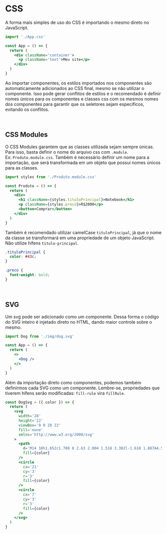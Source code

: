 # CSS

A forma mais simples de uso do CSS é importando o mesmo direto no JavaScript.

```jsx
import './App.css'

const App = () => {
  return (
    <div className='container'>
      <p className='text'>Meu site</p>
    </div>
  )
}
```

Ao importar componentes, os estilos importados nos componentes são automaticamente adicionados ao CSS final, mesmo se não utilizar o componente. Isso pode gerar conflitos de estilos e o recomendado é definir nomes únicos para os componentes e classes css com os mesmos nomes dos componentes para garantir que os seletores sejam específicos, evitando os conflitos.

&nbsp;

## CSS Modules

O CSS Modules garantem que as classes utilizada sejam sempre únicas. Para isso, basta definir o nome do arquivo css com `.module`. Ex: `Produto.module.css`. Também é necessário definir um nome para a importação, que será transformada em um objeto que possui nomes únicos para as classes.

```jsx
import styles from './Produto.module.css'

const Produto = () => {
  return (
    <div>
      <h1 className={styles.tituloPrincipal}>Notebook</h1>
      <p className={styles.preco}>R$2000</p>
      <button>Comprar</button>
    </div>
  )
}
```

Também é recomendado utilizar camelCase `tituloPrincipal`, já que o nome da classe se transformará em uma propriedade de um objeto JavaScript. Não utilize hífens `titulo-principal`.

```css
.tituloPrincipal {
  color: #43c;
}

.preco {
  font-weight: bold;
}
```

&nbsp;

## SVG

Um svg pode ser adicionado como um componente. Dessa forma o código do SVG inteiro é injetado direto no HTML, dando maior controle sobre o mesmo.

```jsx
import Dog from './img/dog.svg'

const App = () => {
  return (
    <>
      <Dog />
    </>
  )
}
```

Além da importação direto como componentes, podemos também definirmos cada SVG como um componente. Lembre-se, propriedades que tiverem hífens serão modificadas: `fill-rule` vira `fillRule`.

```jsx
const DogSvg = ({ color }) => {
  return (
    <svg
      width='28'
      height='22'
      viewBox='0 0 28 22'
      fill='none'
      xmlns='http://www.w3.org/2000/svg'
    >
      <path
        d='M14 10h1.652c1.708 0 2.63 2.004 1.518 3.302l-1.618 1.887A4.501 4.501 0 0024.5 14.5a1.5 1.5 0 013 0A7.5 7.5 0 0114 19 7.5 7.5 0 01.5 14.5a1.5 1.5 0 013 0 4.5 4.5 0 008.948.689l-1.618-1.887C9.718 12.004 10.64 10 12.35 10H14z'
        fill={color}
      />
      <circle
        cx='21'
        cy='3'
        r='3'
        fill={color}
      />
      <circle
        cx='7'
        cy='3'
        r='3'
        fill={color}
      />
    </svg>
  )
}
```
